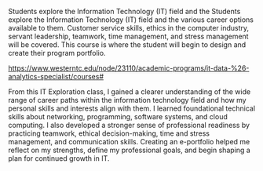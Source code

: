 Students explore the Information Technology (IT) field and the Students explore the Information Technology (IT) field and the various career options available to them. 
Customer service skills, ethics in the computer industry, servant leadership, teamwork, time management, and stress management will be covered. 
This course is where the student will begin to design and create their program portfolio.

https://www.westerntc.edu/node/23110/academic-programs/it-data-%26-analytics-specialist/courses#

From this IT Exploration class, I gained a clearer understanding of the wide range of career paths within the information technology field and how my personal skills and interests align with them. 
I learned foundational technical skills about networking, programming, software systems, and cloud computing. 
I also developed a stronger sense of professional readiness by practicing teamwork, ethical decision-making, time and stress management, and communication skills. 
Creating an e-portfolio helped me reflect on my strengths, define my professional goals, and begin shaping a plan for continued growth in IT.
